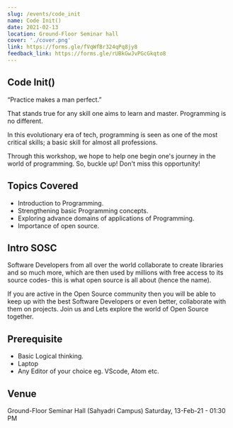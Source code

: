 ```yaml
---
slug: /events/code_init
name: Code Init()
date: 2021-02-13
location: Ground-Floor Seminar hall
cover: './cover.png'
link: https://forms.gle/fVqWfBr324qPq8jy8
feedback_link: https://forms.gle/rUBkGwJvPGcGkqto8
---
```


## Code Init()

“Practice makes a man perfect.”

That stands true for any skill one aims to learn and master. Programming is no different.

In this evolutionary era of tech, programming is seen as one of the most critical skills; a basic skill for almost all professions.

Through this workshop, we hope to help one begin one's journey in the world of programming. So, buckle up! Don't miss this opportunity!

## Topics Covered

- Introduction to Programming.
- Strengthening basic Programming concepts.
- Exploring advance domains of applications of Programming.
- Importance of open source.

## Intro SOSC

Software Developers from all over the world collaborate to create libraries and so much more, which are then used by millions with free access to its source codes- this is what open source is all about (hence the name).

If you are active in the Open Source community then you will be able to keep up with the best Software Developers or even better, collaborate with them on projects. Join us and Lets explore the world of Open Source together.

## Prerequisite

- Basic Logical thinking.
- Laptop
- Any Editor of your choice eg. VScode, Atom etc.

## Venue

Ground-Floor Seminar Hall (Sahyadri Campus)
Saturday, 13-Feb-21 - 01:30 PM

